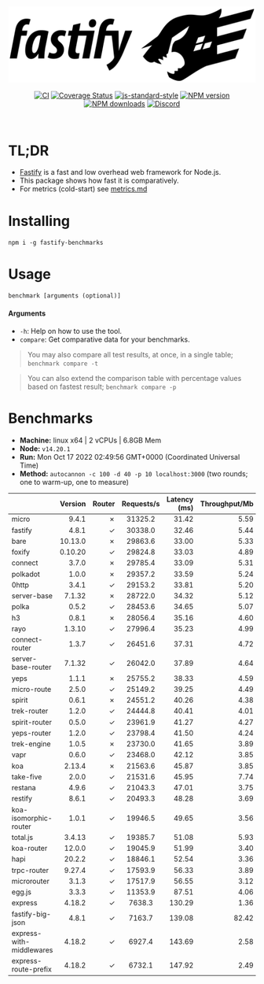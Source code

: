 <div align="center">
  <img src="https://github.com/fastify/graphics/raw/HEAD/fastify-landscape-outlined.svg" width="650" height="auto"/>
</div>

<div align="center">

[![CI](https://github.com/fastify/fastify/workflows/ci/badge.svg)](https://github.com/fastify/fastify/actions/workflows/ci.yml)
[![Coverage Status](https://coveralls.io/repos/github/fastify/fastify/badge.svg?branch=master)](https://coveralls.io/github/fastify/fastify?branch=master)
[![js-standard-style](https://img.shields.io/badge/code%20style-standard-brightgreen.svg?style=flat)](http://standardjs.com/)
[![NPM version](https://img.shields.io/npm/v/fastify.svg?style=flat)](https://www.npmjs.com/package/fastify)
[![NPM downloads](https://img.shields.io/npm/dm/fastify.svg?style=flat)](https://www.npmjs.com/package/fastify) [![Discord](https://img.shields.io/discord/725613461949906985)](https://discord.gg/fastify)

</div>
<br />

# TL;DR

* [Fastify](https://github.com/fastify/fastify) is a fast and low overhead web framework for Node.js.
* This package shows how fast it is comparatively.
* For metrics (cold-start) see [metrics.md](./METRICS.md)

# Installing

```
npm i -g fastify-benchmarks
```

# Usage

```
benchmark [arguments (optional)]
```

#### Arguments

* `-h`: Help on how to use the tool.
* `compare`: Get comparative data for your benchmarks.

> You may also compare all test results, at once, in a single table; `benchmark compare -t`

> You can also extend the comparison table with percentage values based on fastest result; `benchmark compare -p`
# Benchmarks

* __Machine:__ linux x64 | 2 vCPUs | 6.8GB Mem
* __Node:__ `v14.20.1`
* __Run:__ Mon Oct 17 2022 02:49:56 GMT+0000 (Coordinated Universal Time)
* __Method:__ `autocannon -c 100 -d 40 -p 10 localhost:3000` (two rounds; one to warm-up, one to measure)

|                          | Version | Router | Requests/s | Latency (ms) | Throughput/Mb |
| :--                      | --:     | --:    | :-:        | --:          | --:           |
| micro                    | 9.4.1   | ✗      | 31325.2    | 31.42        | 5.59          |
| fastify                  | 4.8.1   | ✓      | 30338.0    | 32.46        | 5.44          |
| bare                     | 10.13.0 | ✗      | 29863.6    | 33.00        | 5.33          |
| foxify                   | 0.10.20 | ✓      | 29824.8    | 33.03        | 4.89          |
| connect                  | 3.7.0   | ✗      | 29785.4    | 33.09        | 5.31          |
| polkadot                 | 1.0.0   | ✗      | 29357.2    | 33.59        | 5.24          |
| 0http                    | 3.4.1   | ✓      | 29153.2    | 33.81        | 5.20          |
| server-base              | 7.1.32  | ✗      | 28722.0    | 34.32        | 5.12          |
| polka                    | 0.5.2   | ✓      | 28453.6    | 34.65        | 5.07          |
| h3                       | 0.8.1   | ✗      | 28056.4    | 35.16        | 4.60          |
| rayo                     | 1.3.10  | ✓      | 27996.4    | 35.23        | 4.99          |
| connect-router           | 1.3.7   | ✓      | 26451.6    | 37.31        | 4.72          |
| server-base-router       | 7.1.32  | ✓      | 26042.0    | 37.89        | 4.64          |
| yeps                     | 1.1.1   | ✗      | 25755.2    | 38.33        | 4.59          |
| micro-route              | 2.5.0   | ✓      | 25149.2    | 39.25        | 4.49          |
| spirit                   | 0.6.1   | ✗      | 24551.2    | 40.26        | 4.38          |
| trek-router              | 1.2.0   | ✓      | 24444.8    | 40.41        | 4.01          |
| spirit-router            | 0.5.0   | ✓      | 23961.9    | 41.27        | 4.27          |
| yeps-router              | 1.2.0   | ✓      | 23798.4    | 41.50        | 4.24          |
| trek-engine              | 1.0.5   | ✗      | 23730.0    | 41.65        | 3.89          |
| vapr                     | 0.6.0   | ✓      | 23468.0    | 42.12        | 3.85          |
| koa                      | 2.13.4  | ✗      | 21563.6    | 45.87        | 3.85          |
| take-five                | 2.0.0   | ✓      | 21531.6    | 45.95        | 7.74          |
| restana                  | 4.9.6   | ✓      | 21043.3    | 47.01        | 3.75          |
| restify                  | 8.6.1   | ✓      | 20493.3    | 48.28        | 3.69          |
| koa-isomorphic-router    | 1.0.1   | ✓      | 19946.5    | 49.65        | 3.56          |
| total.js                 | 3.4.13  | ✓      | 19385.7    | 51.08        | 5.93          |
| koa-router               | 12.0.0  | ✓      | 19045.9    | 51.99        | 3.40          |
| hapi                     | 20.2.2  | ✓      | 18846.1    | 52.54        | 3.36          |
| trpc-router              | 9.27.4  | ✓      | 17593.9    | 56.33        | 3.89          |
| microrouter              | 3.1.3   | ✓      | 17517.9    | 56.55        | 3.12          |
| egg.js                   | 3.3.3   | ✓      | 11353.9    | 87.51        | 4.06          |
| express                  | 4.18.2  | ✓      | 7638.3     | 130.29       | 1.36          |
| fastify-big-json         | 4.8.1   | ✓      | 7163.7     | 139.08       | 82.42         |
| express-with-middlewares | 4.18.2  | ✓      | 6927.4     | 143.69       | 2.58          |
| express-route-prefix     | 4.18.2  | ✓      | 6732.1     | 147.92       | 2.49          |
